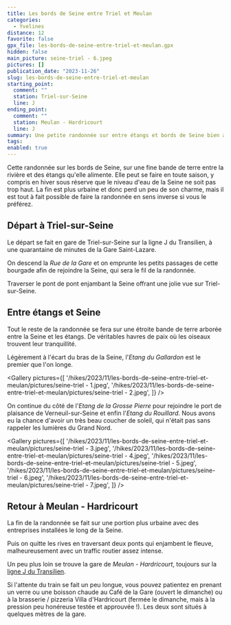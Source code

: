 ```yaml
---
title: Les bords de Seine entre Triel et Meulan
categories:
  - Yvelines
distance: 12
favorite: false
gpx_file: les-bords-de-seine-entre-triel-et-meulan.gpx
hidden: false
main_picture: seine-triel - 6.jpeg
pictures: []
publication_date: "2023-11-26"
slug: les-bords-de-seine-entre-triel-et-meulan
starting_point:
  comment: ""
  station: Triel-sur-Seine
  line: J
ending_point:
  comment: ""
  station: Meulan - Hardricourt
  line: J
summary: Une petite randonnée sur entre étangs et bords de Seine bien agréable en toute saison.
tags:
enabled: true
---
```


Cette randonnée sur les bords de Seine, sur une fine bande de terre entre la rivière et des étangs qu'elle alimente. Elle peut se faire en toute saison, y compris en hiver sous réserve que le niveau d'eau de la Seine ne soit pas trop haut. La fin est plus urbaine et donc perd un peu de son charme, mais il est tout à fait possible de faire la randonnée en sens inverse si vous le préférez.

## Départ à Triel-sur-Seine

Le départ se fait en gare de Triel-sur-Seine sur la ligne J du Transilien, à une quarantaine de minutes de la Gare Saint-Lazare.

On descend la _Rue de la Gare_ et on emprunte les petits passages de cette bourgade afin de rejoindre la Seine, qui sera le fil de la randonnée.

<Picture
  src="/hikes/2023/11/les-bords-de-seine-entre-triel-et-meulan/pictures/les-bords-de-seine-entre-triel-et-meulan - 1.jpeg"
  caption="Départ à Triel-sur-Seine."
/>

Traverser le pont de pont enjambant la Seine offrant une jolie vue sur Triel-sur-Seine.

<Picture
  src="/hikes/2023/11/les-bords-de-seine-entre-triel-et-meulan/pictures/les-bords-de-seine-entre-triel-et-meulan - 2.jpeg"
  caption="Vue sur Triel-sur-Seine."
/>

## Entre étangs et Seine

Tout le reste de la randonnée se fera sur une étroite bande de terre arborée entre la Seine et les étangs. De véritables havres de paix où les oiseaux trouvent leur tranquillité.

Légèrement à l'écart du bras de la Seine, l'_Etang du Gallardon_ est le premier que l'on longe.

<Gallery pictures={[
'/hikes/2023/11/les-bords-de-seine-entre-triel-et-meulan/pictures/seine-triel - 1.jpeg',
'/hikes/2023/11/les-bords-de-seine-entre-triel-et-meulan/pictures/seine-triel - 2.jpeg',
]} />

On continue du côté de l'_Etang de la Grosse Pierre_ pour rejoindre le port de plaisance de Verneuil-sur-Seine et enfin l'_Etang du Rouillard_. Nous avons eu la chance d'avoir un très beau coucher de soleil, qui n'était pas sans rappeler les lumières du Grand Nord.

<Gallery pictures={[
'/hikes/2023/11/les-bords-de-seine-entre-triel-et-meulan/pictures/seine-triel - 3.jpeg',
'/hikes/2023/11/les-bords-de-seine-entre-triel-et-meulan/pictures/seine-triel - 4.jpeg',
'/hikes/2023/11/les-bords-de-seine-entre-triel-et-meulan/pictures/seine-triel - 5.jpeg',
'/hikes/2023/11/les-bords-de-seine-entre-triel-et-meulan/pictures/seine-triel - 6.jpeg',
'/hikes/2023/11/les-bords-de-seine-entre-triel-et-meulan/pictures/seine-triel - 7.jpeg',
]} />

## Retour à Meulan - Hardricourt

La fin de la randonnée se fait sur une portion plus urbaine avec des entreprises installées le long de la Seine.

<Picture
  src="/hikes/2023/11/les-bords-de-seine-entre-triel-et-meulan/pictures/seine-triel - 8.jpeg"
  caption="Quelques maisons étonnantes le long de la Seine"
/>

Puis on quitte les rives en traversant deux ponts qui enjambent le fleuve, malheureusement avec un traffic routier assez intense.

<Picture
  src="/hikes/2023/11/les-bords-de-seine-entre-triel-et-meulan/pictures/seine-triel - 9.jpeg"
  caption="Vue depuis le pont en direction de Meulan"
/>

Un peu plus loin se trouve la gare de _Meulan - Hardricourt_, toujours sur la [ligne J du Transilien](/randonnees-par-ligne/randonnees-transilien-ligne-j).

Si l'attente du train se fait un peu longue, vous pouvez patientez en prenant un verre ou une boisson chaude au Café de la Gare (ouvert le dimanche) ou à la brasserie / pizzeria Villa d'Hardricourt (fermée le dimanche, mais à la pression peu honéreuse testée et approuvée !). Les deux sont situés à quelques mètres de la gare.
